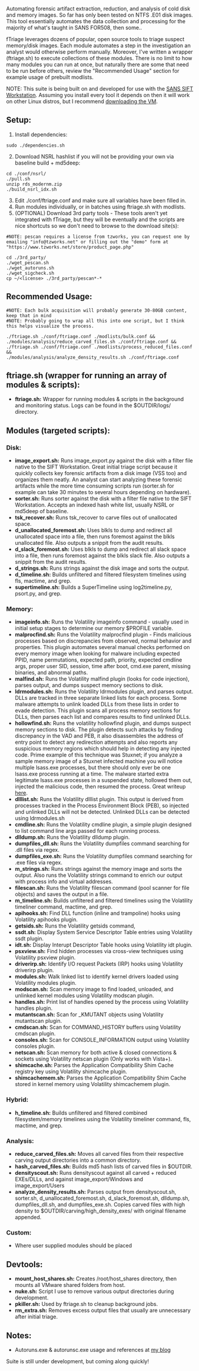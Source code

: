 Automating forensic artifact extraction, reduction, and analysis of cold disk and memory images. So far has only been tested on NTFS .E01 disk images. This tool essentially automates the data collection and processing for the majority of what's taught in SANS FOR508, then some..

fTriage leverages dozens of popular, open source tools to triage suspect memory/disk images. Each module automates a step in the investigation an analyst would otherwise perform manually. Moreover, I've written a wrapper (ftriage.sh) to execute collections of these modules. There is no limit to how many modules you can run at once, but naturally there are some that need to be run before others, review the "Recommended Usage" section for example usage of prebuilt modlists.

NOTE: This suite is being built on and developed for use with the [SANS SIFT Workstation](https://digital-forensics.sans.org/community/downloads). Assuming you install every tool it depends on then it will work on other Linux distros, but I recommend [downloading the VM](https://digital-forensics.sans.org/community/downloads).

## Setup:
1. Install dependencies:
```
sudo ./dependencies.sh
```
2. Download NSRL hashlist if you will not be providing your own via baseline build + md5deep:
```
cd ./conf/nsrl/
./pull.sh
unzip rds_modernm.zip
./build_nsrl_idx.sh
```
3. Edit ./conf/ftriage.conf and make sure all variables have been filled in.
4. Run modules individually, or in batches using ftriage.sh with modlists.
5. (OPTIONAL) Download 3rd party tools - These tools aren't yet integrated with fTriage, but they will be eventually and the scripts are nice shortcuts so we don't need to browse to the download site(s):
```
#NOTE: pescan requires a license from tzworks, you can request one by emailing "info@tzworks.net" or filling out the "demo" form at "https://www.tzworks.net/store/product_page.php"

cd ./3rd_party/
./wget_pescan.sh
./wget_autoruns.sh
./wget_sigcheck.sh
cp ~/<license> ./3rd_party/pescan*-*
```  

## Recommended Usage:
```
#NOTE: Each bulk acquisition will probably generate 30-80GB content, keep that in mind
#NOTE: Probably going to wrap all this into one script, but I think this helps visualize the process.

./ftriage.sh ./conf/ftriage.conf ./modlists/bulk.conf &&
./modules/analysis/reduce_carved_files.sh ./conf/ftriage.conf &&
./ftriage.sh ./conf/ftriage.conf ./modlists/process_reduced_files.conf &&
./modules/analysis/analyze_density_results.sh ./conf/ftriage.conf
```

## ftriage.sh (wrapper for running an array of modules \& scripts):
- **ftriage.sh:** Wrapper for running modules \& scripts in the background and monitoring status. Logs can be found in the $OUTDIR/logs/ directory.

## Modules (targeted scripts):
### Disk:
- **image_export.sh:** Runs image_export.py against the disk with a filter file native to the SIFT Workstation. Great initial triage script because it quickly collects key forensic artifacts from a disk image (VSS too) and organizes them neatly. An analyst can start analyzing these forensic artifacts while the more time consuming scripts run (sorter.sh for example can take 30 minutes to several hours depending on hardware).  
- **sorter.sh:** Runs sorter against the disk with a filter file native to the SIFT Workstation. Accepts an indexed hash white list, usually NSRL or md5deep of baseline.
- **tsk_recover.sh:** Runs tsk_recover to carve files out of unallocated space.  
- **d_unallocated_foremost.sh:** Uses blkls to dump and redirect all unallocated space into a file, then runs foremost against the blkls unallocated file. Also outputs a snippit from the audit results.  
- **d_slack_foremost.sh:** Uses blkls to dump and redirect all slack space into a file, then runs foremost against the blkls slack file. Also outputs a snippit from the audit results.  
- **d_strings.sh:** Runs strings against the disk image and sorts the output.  
- **d_timeline.sh:** Builds unfiltered and filtered filesystem timelines using fls, mactime, and grep.
- **supertimeline.sh:** Builds a SuperTimeline using log2timeline.py, psort.py, and grep.
### Memory:
- **imageinfo.sh:** Runs the Volatility imageinfo command - usually used in initial setup stages to determine our memory $PROFILE variable.  
- **malprocfind.sh:** Runs the Volatility malprocfind plugin - Finds malicious processes based on discrepancies from observed, normal behavior and properties. This plugin automates several manual checks performed on every memory image when looking for malware including expected PPID, name permutations, expected path, priority, expected cmdline args, proper user SID, session, time after boot, cmd.exe parent, missing binaries, and abnormal paths.
- **malfind.sh:** Runs the Volatility malfind plugin (looks for code injection), parses output, and dumps suspect memory sections to disk.
- **ldrmodules.sh:** Runs the Volatility ldrmodules plugin, and parses output. DLLs are tracked in three separate linked lists for each process. Some malware attempts to unlink loaded DLLs from these lists in order to evade detection. This plugin scans all process memory sections for DLLs, then parses each list and compares results to find unlinked DLLs.
- **hollowfind.sh:** Runs the volatility hollowfind plugin, and dumps suspect memory sections to disk. The plugin detects such attacks by finding discrepancy in the VAD and PEB, it also disassembles the address of entry point to detect any redirection attempts and also reports any suspicious memory regions which should help in detecting any injected code. Prime example of this technique was Stuxnet; if you analyze a sample memory image of a Stuxnet infected machine you will notice multiple lsass.exe processes, but there should only ever be one lsass.exe process running at a time. The malware started extra legitimate lsass.exe processes in a suspended state, hollowed them out, injected the malicious code, then resumed the process. Great writeup [here](https://cysinfo.com/detecting-deceptive-hollowing-techniques).
- **dlllist.sh:** Runs the Volatility dlllist plugin. This output is derived from processes tracked in the Process Environment Block (PEB), so injected and unlinked DLLs will not be detected. Unlinked DLLs can be detected using ldrmodules.sh
- **cmdline.sh:** Runs the Volatility cmdline plugin, a simple plugin designed to list command line args passed for each running process.
- **dlldump.sh:** Runs the Volatility dlldump plugin. 
- **dumpfiles_dll.sh:** Runs the Volatility dumpfiles command searching for .dll files via regex.  
- **dumpfiles_exe.sh:** Runs the Volatility dumpfiles command searching for .exe files via regex.   
- **m_strings.sh:** Runs strings against the memory image and sorts the output. Also runs the Volatility strings command to enrich our output with process info and virtual addresses.  
- **filescan.sh:** Runs the Volatility filescan command (pool scanner for file objects) and saves the output in a file.
- **m_timeline.sh:** Builds unfiltered and filtered timelines using the Volatility timeliner command, mactime, and grep.
- **apihooks.sh:** Find DLL function (inline and trampoline) hooks using Volatility apihooks plugin.
- **getsids.sh:** Runs the Volatility getsids command, 
- **ssdt.sh:** Display System Service Descriptor Table entries using Volatility ssdt plugin.
- **idt.sh:** Display Interupt Descriptor Table hooks using Volatility idt plugin.
- **psxview.sh:** Find hidden processes via cross-view techniques using Volatility psxview plugin.
- **driverirp.sh:** Identify I/O request Packets (IRP) hooks using Volatility driverirp plugin.
- **modules.sh:** Walk linked list to identify kernel drivers loaded using Volatility modules plugin.
- **modscan.sh:** Scan memory image to find loaded, unloaded, and unlinked kernel modules using Volatility modscan plugin.
- **handles.sh:** Print list of handles opened by the process using Volatility handles plugin.
- **mutantscan.sh:** Scan for \_KMUTANT objects using Volatility mutantscan plugin.
- **cmdscan.sh:** Scan for COMMAND_HISTORY buffers using Volatility cmdscan plugin.
- **consoles.sh:** Scan for CONSOLE_INFORMATION output using Volatility consoles plugin.
- **netscan.sh:** Scan memory for both active \& closed connections \& sockets using Volatility netscan plugin (Only works with Vista+).
- **shimcache.sh:** Parses the Application Compatibility Shim Cache registry key using Volatility shimcache plugin.
- **shimcachemem.sh:** Parses the Application Compatibility Shim Cache stored in kernel memory using Volatility shimcachemem plugin.
### Hybrid:
- **h_timeline.sh:** Builds unfiltered and filtered combined filesystem/memory timelines using the Volatility timeliner command, fls, mactime, and grep.  
### Analysis:
- **reduce_carved_files.sh:** Moves all carved files from their respective carving output directories into a common directory. 
- **hash_carved_files.sh:** Builds md5 hash lists of carved files in $OUTDIR.  
- **densityscout.sh:** Runs densityscout against all carved + reduced EXEs/DLLs, and against image_export/Windows and image_export/Users  
- **analyze_density_results.sh:** Parses output from densityscout.sh, sorter.sh, d_unallocated_foremost.sh, d_slack_foremost.sh, dlldump.sh, dumpfiles_dll.sh, and dumpfiles_exe.sh. Copies carved files with high density to $OUTDIR/carving/high_density_exes/ with original filename appended.
### Custom:
- Where user supplied modules should be placed

## Devtools:
- **mount_host_shares.sh:** Creates /root/host_shares directory, then mounts all VMware shared folders from host.
- **nuke.sh:** Script I use to remove various output directories during development.
- **pkiller.sh:** Used by ftriage.sh to cleanup background jobs.
- **rm_extra.sh:** Removes excess output files that usually are unnecessary after initial triage.

## Notes:
- Autoruns.exe \& autorunsc.exe usage and references at [my blog](https://bytehacks.com/2018-07-02-CMD-Cheat-Sheet/#autoruns) 

Suite is still under development, but coming along quickly!
